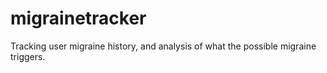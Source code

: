 migrainetracker
===============

Tracking user migraine history, and analysis of what the possible migraine triggers.
